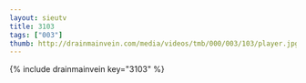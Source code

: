 ```yaml
--- 
layout: sieutv
title: 3103
tags: ["003"]
thumb: http://drainmainvein.com/media/videos/tmb/000/003/103/player.jpg
---
```

{% include drainmainvein key="3103" %} 
